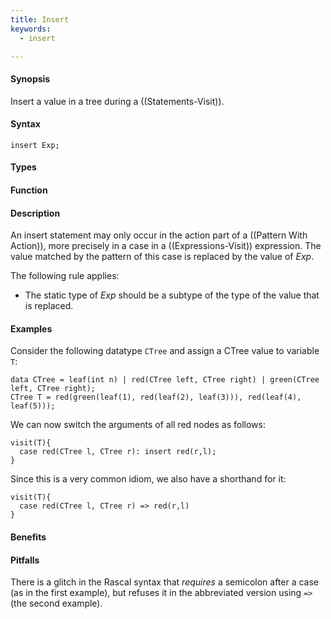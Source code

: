 ```yaml
---
title: Insert
keywords:
  - insert

---
```


#### Synopsis

Insert a value in a tree during a ((Statements-Visit)).

#### Syntax

`insert Exp;`

#### Types

#### Function

#### Description

An insert statement may only occur in the action part of a ((Pattern With Action)), more precisely in
a case in a ((Expressions-Visit)) expression. The value matched by the pattern of this case is replaced by the value of _Exp_.

The following rule applies:

*  The static type of _Exp_ should be a subtype of the type of the value that is replaced.

#### Examples

Consider the following datatype `CTree` and assign a CTree value to variable `T`:
```rascal-shell
data CTree = leaf(int n) | red(CTree left, CTree right) | green(CTree left, CTree right);
CTree T = red(green(leaf(1), red(leaf(2), leaf(3))), red(leaf(4), leaf(5)));
```
We can now switch the arguments of all red nodes as follows:
```rascal-shell,continue
visit(T){
  case red(CTree l, CTree r): insert red(r,l);
}
```
Since this is a very common idiom, we also have a shorthand for it:
```rascal-shell,continue
visit(T){
  case red(CTree l, CTree r) => red(r,l)
}
```

#### Benefits

#### Pitfalls

There is a glitch in the Rascal syntax that _requires_ a semicolon after a case (as in the first example),
but refuses it in the abbreviated version using `=>` (the second example).

